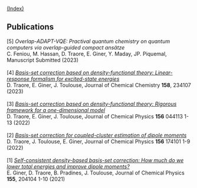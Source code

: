 [(Index)](https://dtraore97.github.io/)

## Publications
[5] *Overlap-ADAPT-VQE: Practival quantum chemistry on quantum computers via overlap-guided compact ansätze*
\
C. Feniou, M. Hassan, D. Traore, E. Giner, Y. Maday, JP. Piquemal, Manuscript Submitted (2023)
\
\
[4] [*Basis-set correction based on density-functional theory: Linear-response formalism for excited-state energies*](https://dtraore97.github.io/TraGinTou-JCP-23.pdf)
\
D. Traore, E. Giner, J. Toulouse, Journal of Chemical Chemistry **158**, 234107 (2023)
\
\
[3] [*Basis-set correction based on density-functional theory: Rigorous framework for a one-dimensional model*](https://dtraore97.github.io/TraGinTou-JCP-22.pdf)
\
D. Traore, E. Giner, J. Toulouse, Journal of Chemical Physics **156** 044113 1-13 (2022)
\
\
[2] [*Basis-set correction for coupled-cluster estimation of dipole moments*](https://dtraore97.github.io/TraTouGin-JCP-22.pdf)
\
D. Traore, J. Toulouse, E. Giner, Journal of Chemical Physics **156** 174101 1-9 (2022)
\
\
[1] [*Self-consistent density-based basis-set correction: How much do we lower total energies and improve dipole moments?*](https://dtraore97.github.io/GinTraPraTou-JCP-21.pdf)
\
E. Giner, D. Traore, B. Pradines, J. Toulouse, Journal of Chemical Physics **155**, 204104 1-10 (2021)
